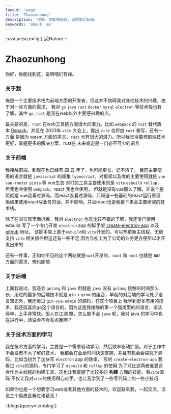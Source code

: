 ```yaml
---
layout: 'page'
title: 'Zhaozunhong'
description: '你好，你能找到这，说明咱们有缘。'
keywords: 'about, me'
---
```


::avatar{size='lg'}
![Nature](https://picsum.photos/250/250)
::

# Zhaozunhong

你好，你能找到这，说明咱们有缘。

### 关于我

俺是一个主要技术栈为前端方面的开发者，但这并不妨碍我对其他技术的兴趣，由于对一些方面的需求，
我对 `go` `java` `rust` `docker` `mysql` `electron` 等技术栈也有了解，其中 `go`, `rust` 
是我在web以外主要感兴趣的点。

最主要的是，`rust` 在web工具链方面很大的潜力。比如 `webpack` 的  `rust`  替代版本 [Rspack](https://www.rspack.dev/zh/)，并且在 2023年 `vite` 大会上，提出 `vite` 也将由 `rust` 重写，还有一方面
是因为 wasm 方面的需求，`rust` 也有很大的潜力。所以我觉得要想前端技术更好，掌握更多的解决方案，rust在
未来肯定是一门必不可少的语言

### 关于前端

我接触前端，到现在也已经有 四 五 年了，也可能更长，记不清了， 目前主要使用的语言就是 `javascript` 的超集
`typescript`，对框架以及库的主要使用就是 `vue` `vue-router` `pinia` 等 vue生态
对打包工具主要使用的是 `vite` `esbuild` `rollup`，但我也会使用 `webpack`。react 我也会使用，
但就是没有vue那么了解，非说个差距就是 vue我看过源码，而react没看过源码，只知道一些基础的react运行原理
但如果使用react写业务的话，并不影响。并且react也是我接下来会主要研究的技术栈。

除了在浏览器里面折腾，我对 `electron` 也有比较不错的了解，我还专门使用esbuild 写了一个专门开发 
`electron` app 的脚手架 [create-electron-app](https://assist-electron.netlify.app/) 以及 [github](https://github.com/zhaogongchengsi/create-electron-app) 地址。
该脚手架上基于`esbuild`和 `vite`开发的，可以热更新主线程，无缝支持 `vite` 相关插件但这还有一些不足
因为当初上为了公司的业务更方便所以才开发出来的

还有一件事，正如你所见的这个网站就是`nuxt`开发的，`nuxt` 和 `next` 也就是 **ssr** 方面的需求，俺也能搞


### 关于后端

上面我说过，我还会 `golang` 和 `java` 但就是 `java` 没有 `golang` 接触的时间那么长，用过的最多的后端技术就是
`gin` + `grom` 的组合，早起的对后端的学习处了语言知识外，我还看过  `gin-vue-admin` 的源码，在这个项目上
我学到挺多有用的技术，我还挺喜欢go这个语言的，因为这是我接触的第一个强类型的的语言，语法简单，上手非常快。但人在江湖
飘，怎么能不会 `java` 呢，我对 java 的学习中也在进行中，话说会不会有点晚啊？

### 关于技术方面的学习

我在技术方面的学习，主要是一个需求驱动学习，然后效率驱动扩展。对于工作中不会或者不大了解的技术，
我都会在业余时间快速掌握，并且有机会会探究下源码，比如当初为了加快写 `electron` app 的效率，
写的 `create-electron-app` 我看过 `vite`的源码，专门学习了 `esbuild` 和 `rollup` 的使用
为了对比这两者谁更适合作为主线程的构建工具，这也让我掌握了比较多的 **构建** 方面的技能，看`vite`源码
不仅让我对`vite`的使用得心应手。也让我学到了一些写代码上的一些小技巧

如果你也是一个想要学习web或者其他方面的技术的，欢迎联系我，一起交流，话说三个臭皮匠赛过诸葛亮！

::blogs{query='cn/blog'}
